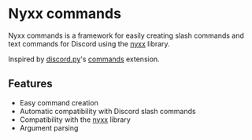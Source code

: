 # Nyxx commands

Nyxx commands is a framework for easily creating slash commands and text commands for Discord using the [nyxx](https://pub.dev/packages/nyxx) library.

Inspired by [discord.py](https://discordpy.readthedocs.io/en/stable/)'s [commands](https://discordpy.readthedocs.io/en/stable/ext/commands/index.html) extension.

## Features
- Easy command creation
- Automatic compatibility with Discord slash commands
- Compatibility with the [nyxx](https://pub.dev/packages/nyxx) library
- Argument parsing
